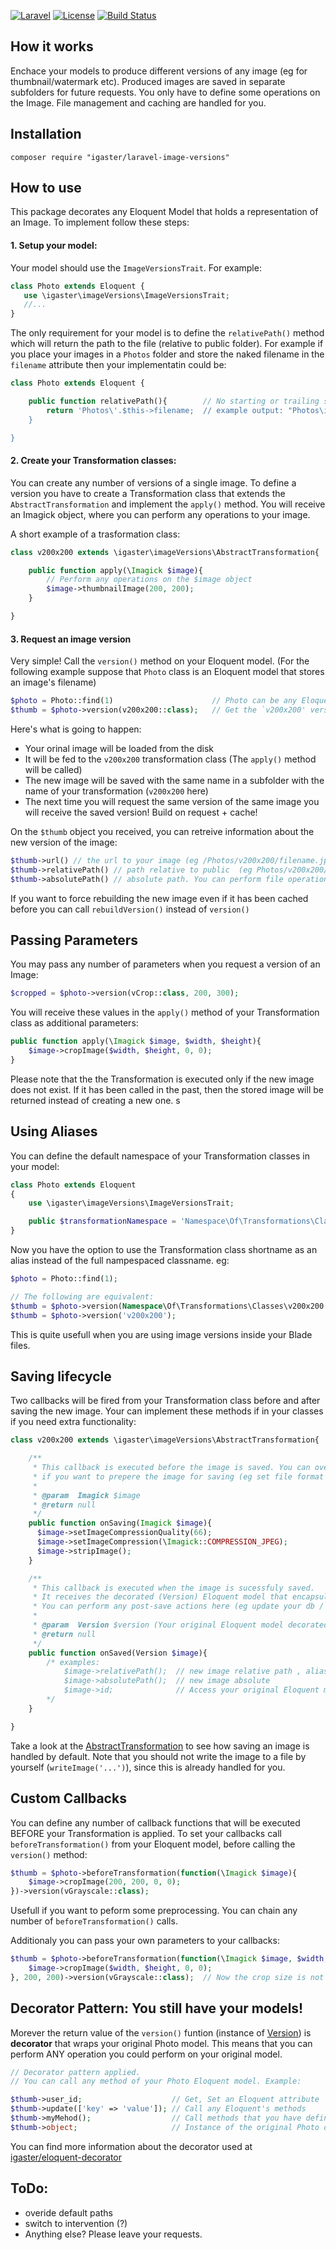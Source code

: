 [![Laravel](https://img.shields.io/badge/Laravel-5.x-orange.svg)](http://laravel.com)
[![License](http://img.shields.io/badge/license-MIT-brightgreen.svg)](https://tldrlegal.com/license/mit-license)
[![Build Status](https://img.shields.io/travis/igaster/laravel-image-versions.svg)](https://travis-ci.org/igaster/laravel-image-versions)

## How it works

Enchace your models to produce different versions of any image (eg for thumbnail/watermark etc). Produced images are saved in separate subfolders for future requests. You only have to define some operations on the Image. File management and caching are handled for you.

## Installation

    composer require "igaster/laravel-image-versions"

## How to use

This package decorates any Eloquent Model that holds a representation of an Image. To implement follow these steps:

#### 1. Setup your model:

Your model should use the `ImageVersionsTrait`. For example:

```php
class Photo extends Eloquent {
   use \igaster\imageVersions\ImageVersionsTrait;
   //...
}
```

The only requirement for your model is to define the `relativePath()` method which will return the path to the file (relative to public folder). For example if you place your images in a `Photos` folder and store the naked filename in the `filename` attribute then your implementatin could be:

```php
class Photo extends Eloquent {

    public function relativePath(){        // No starting or trailing slashes
        return 'Photos\'.$this->filename;  // example output: "Photos\image1.jpg" 
    }

}

```

#### 2. Create your Transformation classes:

You can create any number of versions of a single image. To define a version you have to create a  Transformation class that extends the `AbstractTransformation` and implement the `apply()` method. You will receive an Imagick object, where you can perform any operations to your image.

A short example of a trasformation class:

```php
class v200x200 extends \igaster\imageVersions\AbstractTransformation{

    public function apply(\Imagick $image){
        // Perform any operations on the $image object
        $image->thumbnailImage(200, 200);
    }

}
```

#### 3. Request an image version

Very simple! Call the `version()` method on your Eloquent model.  (For the following example suppose that `Photo` class is an Eloquent model that stores an image's filename)

```php
$photo = Photo::find(1)                      // Photo can be any Eloquent model in your application
$thumb = $photo->version(v200x200::class);   // Get the `v200x200' version of your $photo
```

Here's what is going to happen:

- Your orinal image will be loaded from the disk
- It will be fed to the `v200x200` transformation class (The `apply()` method will be called)
- The new image will be saved with the same name in a subfolder with the name of your transformation (`v200x200` here)
- The next time you will request the same version of the same image you will receive the saved version! Build on request + cache!

On the `$thumb` object you received, you can retreive information about the new version of the image:

```php
$thumb->url() // the url to your image (eg /Photos/v200x200/filename.jpg)
$thumb->relativePath() // path relative to public  (eg Photos/v200x200/filename.jpg)
$thumb->absolutePath() // absolute path. You can perform file operations on this
```

If you want to force rebuilding the new image even if it has been cached before you can call `rebuildVersion()` instead of `version()` 

## Passing Parameters

You may pass any number of parameters when you request a version of an Image:

```php
$cropped = $photo->version(vCrop::class, 200, 300);
```

You will receive these values in the `apply()` method of your Transformation class as additional parameters:

```php
public function apply(\Imagick $image, $width, $height){
    $image->cropImage($width, $height, 0, 0);
}
```

Please note that the the Transformation is executed only if the new image does not exist. If it has been called in the past, then the stored image will be returned instead of creating a new one. s

## Using Aliases

You can define the default namespace of your Transformation classes in your model:

```php
class Photo extends Eloquent
{
	use \igaster\imageVersions\ImageVersionsTrait;

    public $transformationNamespace = 'Namespace\Of\Transformations\Classes';
}
```

Now you have the option to use the Transformation class shortname as an alias instead of the full nampespaced classname. eg:

```php
$photo = Photo::find(1);

// The following are equivalent:
$thumb = $photo->version(Namespace\Of\Transformations\Classes\v200x200::class);
$thumb = $photo->version('v200x200');
```

This is quite usefull when you are using image versions inside your Blade files.

## Saving lifecycle

Two callbacks will be fired from your Transformation class before and after saving the new image. Your can implement these methods if in your classes if you need extra functionality:

```php
class v200x200 extends \igaster\imageVersions\AbstractTransformation{

	/**
     * This callback is executed before the image is saved. You can override this
     * if you want to prepere the image for saving (eg set file format etc). 
     * 
     * @param  Imagick $image
     * @return null
     */	
    public function onSaving(Imagick $image){
      $image->setImageCompressionQuality(66);
      $image->setImageCompression(\Imagick::COMPRESSION_JPEG);
      $image->stripImage();    	
    }

	/**
     * This callback is executed when the image is sucessfuly saved.
     * It receives the decorated (Version) Eloquent model that encapsulates the Image. 
     * You can perform any post-save actions here (eg update your db / fire events etc) 
     * 
     * @param  Version $version (Your original Eloquent model decorated)
     * @return null
     */	
    public function onSaved(Version $image){
    	/* examples:
			$image->relativePath();  // new image relative path , alias to $image->url()
			$image->absolutePath();  // new image absolute
			$image->id;              // Access your original Eloquent model's attributes/methods
		*/
    }

}
```

Take a look at the [AbstractTransformation](https://github.com/igaster/laravel-image-versions/blob/master/src/AbstractTransformation.php) to see how saving an image is handled by default. Note that you should not write the image to a file by yourself (`writeImage('...')`), since this is already handled for you.

## Custom Callbacks

You can define any number of callback functions that will be executed BEFORE your Transformation is applied. To set your callbacks call `beforeTransformation()` from your Eloquent model, before calling the `version()` method:

```php
$thumb = $photo->beforeTransformation(function(\Imagick $image){
    $image->cropImage(200, 200, 0, 0);
})->version(vGrayscale::class);
``` 
Usefull if you want to peform some preprocessing. You can chain any number of `beforeTransformation()` calls. 

Additionaly you can pass your own parameters to your callbacks: 

```php
$thumb = $photo->beforeTransformation(function(\Imagick $image, $width, $height){
    $image->cropImage($width, $height, 0, 0);
}, 200, 200)->version(vGrayscale::class);  // Now the crop size is not hardcoded!
``` 

## Decorator Pattern: You still have your models!

Morever the return value of the `version()` funtion (instance of [Version](https://github.com/igaster/laravel-image-versions/blob/master/src/Version.php)) is **decorator** that wraps your original Photo model. This means that you can perform ANY operation you could perform on your original model.

```php
// Decorator pattern applied.
// You can call any method of your Photo Eloquent model. Example:

$thumb->user_id;					// Get, Set an Eloquent attribute
$thumb->update(['key' => 'value']);	// Call any Eloquent's methods
$thumb->myMehod();					// Call methods that you have defined in the Photo class
$thumb->object;                     // Instance of the original Photo object 
```

You can find more information about the decorator used at [igaster/eloquent-decorator](https://github.com/igaster/eloquent-decorator)

## ToDo:
- overide default paths
- switch to intervention (?)
- Anything else? Please leave your requests.
